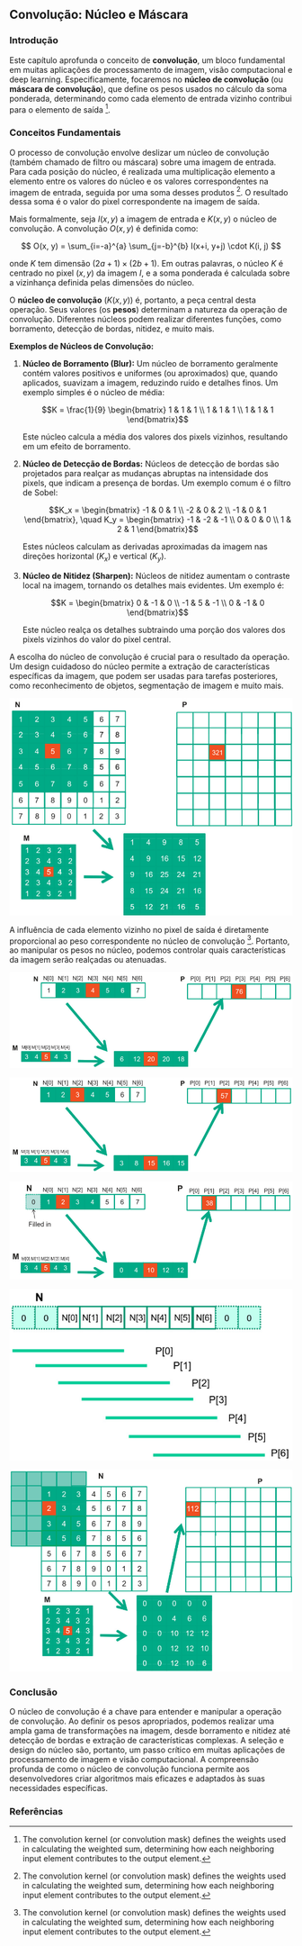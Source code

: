 ## Convolução: Núcleo e Máscara

### Introdução

Este capítulo aprofunda o conceito de **convolução**, um bloco fundamental em muitas aplicações de processamento de imagem, visão computacional e deep learning. Especificamente, focaremos no **núcleo de convolução** (ou **máscara de convolução**), que define os pesos usados no cálculo da soma ponderada, determinando como cada elemento de entrada vizinho contribui para o elemento de saída [^1].

### Conceitos Fundamentais

O processo de convolução envolve deslizar um núcleo de convolução (também chamado de filtro ou máscara) sobre uma imagem de entrada. Para cada posição do núcleo, é realizada uma multiplicação elemento a elemento entre os valores do núcleo e os valores correspondentes na imagem de entrada, seguida por uma soma desses produtos [^1]. O resultado dessa soma é o valor do pixel correspondente na imagem de saída.

Mais formalmente, seja $I(x, y)$ a imagem de entrada e $K(x, y)$ o núcleo de convolução. A convolução $O(x, y)$ é definida como:

$$ O(x, y) = \sum_{i=-a}^{a} \sum_{j=-b}^{b} I(x+i, y+j) \cdot K(i, j) $$

onde $K$ tem dimensão $(2a+1) \times (2b+1)$. Em outras palavras, o núcleo $K$ é centrado no pixel $(x, y)$ da imagem $I$, e a soma ponderada é calculada sobre a vizinhança definida pelas dimensões do núcleo.

O **núcleo de convolução** ($K(x, y)$) é, portanto, a peça central desta operação. Seus valores (os **pesos**) determinam a natureza da operação de convolução. Diferentes núcleos podem realizar diferentes funções, como borramento, detecção de bordas, nitidez, e muito mais.

**Exemplos de Núcleos de Convolução:**

1.  **Núcleo de Borramento (Blur):** Um núcleo de borramento geralmente contém valores positivos e uniformes (ou aproximados) que, quando aplicados, suavizam a imagem, reduzindo ruído e detalhes finos. Um exemplo simples é o núcleo de média:

    $$K = \frac{1}{9} \begin{bmatrix} 1 & 1 & 1 \\ 1 & 1 & 1 \\ 1 & 1 & 1 \end{bmatrix}$$

    Este núcleo calcula a média dos valores dos pixels vizinhos, resultando em um efeito de borramento.

2.  **Núcleo de Detecção de Bordas:** Núcleos de detecção de bordas são projetados para realçar as mudanças abruptas na intensidade dos pixels, que indicam a presença de bordas. Um exemplo comum é o filtro de Sobel:

    $$K_x = \begin{bmatrix} -1 & 0 & 1 \\ -2 & 0 & 2 \\ -1 & 0 & 1 \end{bmatrix}, \quad K_y = \begin{bmatrix} -1 & -2 & -1 \\ 0 & 0 & 0 \\ 1 & 2 & 1 \end{bmatrix}$$

    Estes núcleos calculam as derivadas aproximadas da imagem nas direções horizontal ($K_x$) e vertical ($K_y$).

3.  **Núcleo de Nitidez (Sharpen):** Núcleos de nitidez aumentam o contraste local na imagem, tornando os detalhes mais evidentes. Um exemplo é:

    $$K = \begin{bmatrix} 0 & -1 & 0 \\ -1 & 5 & -1 \\ 0 & -1 & 0 \end{bmatrix}$$

    Este núcleo realça os detalhes subtraindo uma porção dos valores dos pixels vizinhos do valor do pixel central.

A escolha do núcleo de convolução é crucial para o resultado da operação. Um design cuidadoso do núcleo permite a extração de características específicas da imagem, que podem ser usadas para tarefas posteriores, como reconhecimento de objetos, segmentação de imagem e muito mais.

![Illustration of a 2D convolution operation showing input (N), mask (M), and output (P) arrays.](./../images/image1.jpg)

A influência de cada elemento vizinho no pixel de saída é diretamente proporcional ao peso correspondente no núcleo de convolução [^1]. Portanto, ao manipular os pesos no núcleo, podemos controlar quais características da imagem serão realçadas ou atenuadas.

![1D convolution example showing calculation of P[3] based on input array N and mask M.](./../images/image11.jpg)

![Illustration of 1D convolution: input array N convolved with mask M results in output array P, calculating P[2] as 57.](./../images/image2.jpg)

![1D convolution with boundary conditions, showing input array N, mask M, and output array P, where missing elements are padded with zeros.](./../images/image6.jpg)

![1D convolution showing the application of a mask to an input array N, resulting in output array P with ghost elements for boundary conditions.](./../images/image9.jpg)

![Illustration of a 2D convolution boundary condition where missing input elements are treated as zero.](./../images/image8.jpg)

### Conclusão

O núcleo de convolução é a chave para entender e manipular a operação de convolução. Ao definir os pesos apropriados, podemos realizar uma ampla gama de transformações na imagem, desde borramento e nitidez até detecção de bordas e extração de características complexas. A seleção e design do núcleo são, portanto, um passo crítico em muitas aplicações de processamento de imagem e visão computacional. A compreensão profunda de como o núcleo de convolução funciona permite aos desenvolvedores criar algoritmos mais eficazes e adaptados às suas necessidades específicas.

### Referências

[^1]: The convolution kernel (or convolution mask) defines the weights used in calculating the weighted sum, determining how each neighboring input element contributes to the output element.
<!-- END -->